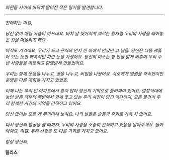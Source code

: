_파편들 사이에 바닥에 떨어진 작은 일기를 발견합니다._

---

_친애하는 미겔_,

_당신 없이 매일 가슴이 아프네요. 마치 날 찢어지게 찌르는 칼처럼 우리의 사랑을 떼어놓은 것을 떠올리게 해요._

_아직도 기억해요, 우리가 도크 근처의 먼지 낀 바에서 만났던 그 날을. 당신은 나를 꿰뚫어 보는 듯한 매혹적인 파란 눈을 가졌어요. 당신의 미소는 방 안을 밝게 비추며 우리 주변 사람들을 따뜻하고 환영받게 만들었어요._

_우리는 함께 웃음을 나누고, 꿈을 나누고, 비밀을 나눴어요. 서로에게 영원을 약속했지만 운명은 다른 계획을 가지고 있었죠._

_이제 나는 우리 빈 아파트에서 혼자 앉아 당신의 기억으로 둘러싸여 있어요. 밤장식대에 놓인 낡은 책부터 해변에서 함께 웃고 있는 우리 사진이 담긴 액자까지, 모든 물건이 우리 함께한 시간의 기억을 간직하고 있어요._

_당신 없이는 모든 게 무의미해 보여요. 나의 날들은 슬픔과 후회로 가득 차 있어요._

_다시 당신의 얼굴을 볼 때까지, 우리의 사랑을 소중히 간직하고 있음을 알아주세요. 돌아와줘요, 미겔. 우리 사랑은 또 다른 기회를 가지고 있어요._

_항상 당신의,_

**릴리스**

